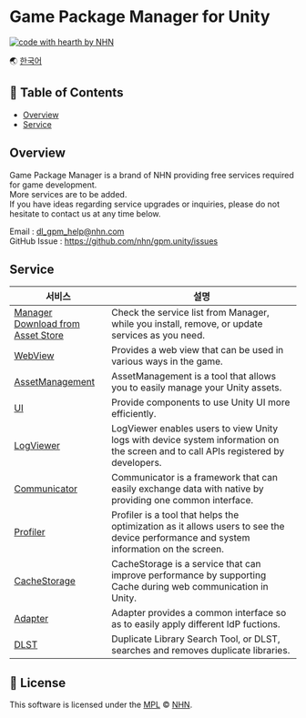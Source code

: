 # Game Package Manager for Unity

[![code with hearth by NHN ](https://img.shields.io/badge/%3C%2F%3E%20with%20%E2%99%A5%20by-NHN-ff1414.svg)](https://github.com/nhn)

🌏 [한국어](README.md)

## 🚩 Table of Contents

* [Overview](#overview)
* [Service](#service)

## Overview

Game Package Manager is a brand of NHN providing free services required for game development.<br/>
More services are to be added.<br/>
If you have ideas regarding service upgrades or inquiries, please do not hesitate to contact us at any time below.

Email : dl_gpm_help@nhn.com<br>
GitHub Issue : https://github.com/nhn/gpm.unity/issues


## Service

|서비스| 설명 |
| --- | --- |
| [Manager](docs/Manager/README.en.md)<br>[Download from Asset Store](https://assetstore.unity.com/packages/slug/147711) | Check the service list from Manager, while you install, remove, or update services as you need.|
| [WebView](docs/WebView/README.en.md) | Provides a web view that can be used in various ways in the game.|
| [AssetManagement](docs/AssetManagement/README.en.md) | AssetManagement is a tool that allows you to easily manage your Unity assets. |
| [UI](docs/UI/README.en.md) | Provide components to use Unity UI more efficiently. |
| [LogViewer](docs/LogViewer/README.en.md) | LogViewer enables users to view Unity logs with device system information on the screen and to call APIs registered by developers. |
| [Communicator](docs/Communicator/README.en.md) | Communicator is a framework that can easily exchange data with native by providing one common interface. |
| [Profiler](docs/Profiler/README.en.md) | Profiler is a tool that helps the optimization as it allows users to see the device performance and system information on the screen. |
| [CacheStorage](docs/CacheStorage/README.en.md) | CacheStorage is a service that can improve performance by supporting Cache during web communication in Unity. |
| [Adapter](docs/Adapter/README.en.md) | Adapter provides a common interface so as to easily apply different IdP fuctions. |
| [DLST](docs/DLST/README.en.md) | Duplicate Library Search Tool, or DLST,  searches and removes duplicate libraries. |

## 📜 License

This software is licensed under the [MPL](https://github.com/nhn/gpm.unity/blob/master/LICENSE) © [NHN](https://github.com/nhn).